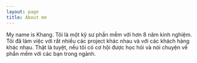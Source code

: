 ```yaml
---
layout: page
title: About me
---
```


My name is Khang. Tôi là một kỹ sư phần mềm với hơn 8 năm kinh nghiệm. 
Tôi đã làm việc với rất nhiều các project khác nhau và với các khách hàng khác nhau.
Thật là tuyệt, nếu tôi có cơ hội được học hỏi và nói chuyện về phần mềm với các bạn trong ngành. 
